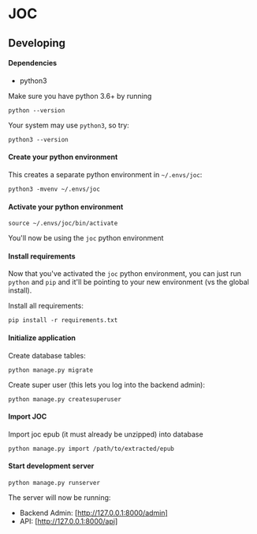 # JOC

## Developing

#### Dependencies

- python3

Make sure you have python 3.6+ by running

    python --version

Your system may use `python3`, so try:

    python3 --version

#### Create your python environment

This creates a separate python environment in `~/.envs/joc`:

    python3 -mvenv ~/.envs/joc

#### Activate your python environment

    source ~/.envs/joc/bin/activate

You'll now be using the `joc` python environment

#### Install requirements

Now that you've activated the `joc` python environment, you can just run `python` and `pip` and it'll be pointing
to your new environment (vs the global install).

Install all requirements:

    pip install -r requirements.txt

#### Initialize application

Create database tables:

    python manage.py migrate

Create super user (this lets you log into the backend admin):

    python manage.py createsuperuser

#### Import JOC

Import joc epub (it must already be unzipped) into database

    python manage.py import /path/to/extracted/epub

#### Start development server

    python manage.py runserver

The server will now be running:

- Backend Admin: [http://127.0.0.1:8000/admin]
- API: [http://127.0.0.1:8000/api]
